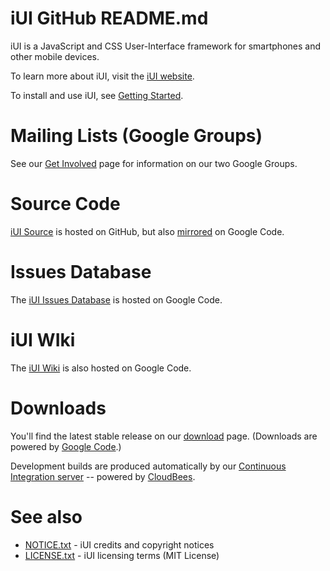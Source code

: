iUI GitHub README.md
====================

iUI is a JavaScript and CSS User-Interface framework for smartphones and other mobile devices.
   
To learn more about iUI, visit the [iUI website](http://www.iui-js.org).

To install and use iUI, see [Getting Started](http://www.iui-js.org/documentation/latest/getting-started.html).

Mailing Lists (Google Groups)
=============================
See our [Get Involved](http://www.iui-js.org/get-involved) page for information on our two Google Groups.

          
Source Code
===========
[iUI Source](https://github.com/iui/iUI) is hosted on GitHub, but also [mirrored](https://code.google.com/p/iui/source/browse/) on Google Code.

Issues Database
===============
The [iUI Issues Database](https://code.google.com/p/iui/issues/list) is hosted on Google Code.

iUI WIki
========
The [iUI Wiki](https://code.google.com/p/iui/w/list) is also hosted on Google Code.

Downloads
=========
You'll find the latest stable release on our [download](http://www.iui-js.org/download) page. (Downloads are powered by [Google Code](https://code.google.com/p/iui/downloads/list).)

Development builds are produced automatically by our [Continuous Integration server](https://cmt.ci.cloudbees.com/job/iUI/) -- powered by [CloudBees](http://www.cloudbees.com/).

See also
========
* [NOTICE.txt](https://github.com/iui/iUI/blob/master/NOTICE.txt)  - iUI credits and copyright notices
* [LICENSE.txt](https://github.com/iui/iUI/blob/master/LICENSE.txt) - iUI licensing terms (MIT License)
